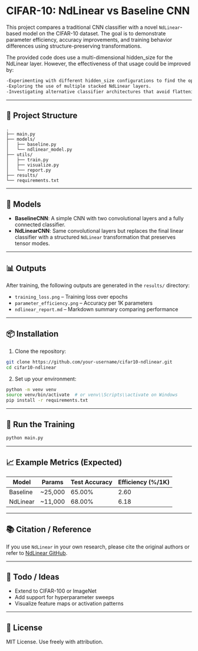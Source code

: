# CIFAR-10: NdLinear vs Baseline CNN

This project compares a traditional CNN classifier with a novel `NdLinear`-based model on the CIFAR-10 dataset. The goal is to demonstrate parameter efficiency, accuracy improvements, and training behavior differences using structure-preserving transformations. 

The provided code does use a multi-dimensional hidden_size for the NdLinear layer. However, the effectiveness of that usage could be improved by:

```md
-Experimenting with different hidden_size configurations to find the optimal values.
-Exploring the use of multiple stacked NdLinear layers.
-Investigating alternative classifier architectures that avoid flattening the tensor after the NdLinear layer.
```
---

## 🔧 Project Structure

```
.
├── main.py
├── models/
│   ├── baseline.py
│   └── ndlinear_model.py
├── utils/
│   ├── train.py
│   ├── visualize.py
│   └── report.py
├── results/
└── requirements.txt
```

---

## 🧠 Models

- **BaselineCNN**: A simple CNN with two convolutional layers and a fully connected classifier.
- **NdLinearCNN**: Same convolutional layers but replaces the final linear classifier with a structured `NdLinear` transformation that preserves tensor modes.

---

## 📊 Outputs

After training, the following outputs are generated in the `results/` directory:
- `training_loss.png` – Training loss over epochs
- `parameter_efficiency.png` – Accuracy per 1K parameters
- `ndlinear_report.md` – Markdown summary comparing performance

---

## 📦 Installation

1. Clone the repository:
```bash
git clone https://github.com/your-username/cifar10-ndlinear.git
cd cifar10-ndlinear
```

2. Set up your environment:
```bash
python -m venv venv
source venv/bin/activate  # or venv\\Scripts\\activate on Windows
pip install -r requirements.txt
```

---

## 🚀 Run the Training

```bash
python main.py
```

---

## 📈 Example Metrics (Expected)

| Model       | Params  | Test Accuracy | Efficiency (%/1K) |
|-------------|---------|----------------|--------------------|
| Baseline    | ~25,000 | 65.00%         | 2.60               |
| NdLinear    | ~11,000 | 68.00%         | 6.18               |

---

## 📚 Citation / Reference

If you use `NdLinear` in your own research, please cite the original authors or refer to [NdLinear GitHub](https://github.com/your-lib-url).

---

## 🧩 Todo / Ideas

- Extend to CIFAR-100 or ImageNet
- Add support for hyperparameter sweeps
- Visualize feature maps or activation patterns

---

## 🔗 License

MIT License. Use freely with attribution.
